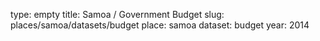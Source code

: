 type: empty
title: Samoa / Government Budget
slug: places/samoa/datasets/budget
place: samoa
dataset: budget
year: 2014
